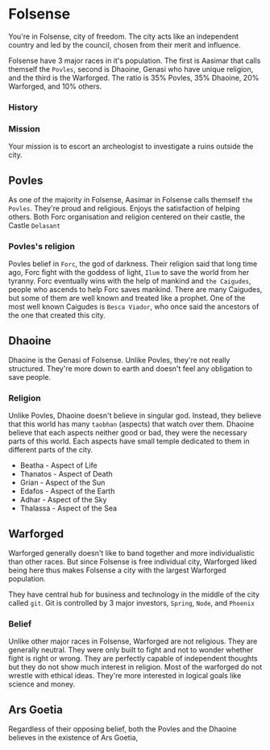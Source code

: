 # Folsense

You're in Folsense, city of freedom. The city acts like an independent country and led by the council, chosen from their merit and influence.

Folsense have 3 major races in it's population. The first is Aasimar that calls themself the `Povles`, second is Dhaoine, Genasi who have unique religion, and the third is the Warforged. The ratio is 35% Povles, 35% Dhaoine, 20% Warforged, and 10% others.

### History


### Mission

Your mission is to escort an archeologist to investigate a ruins outside the city.


## Povles
As one of the majority in Folsense, Aasimar in Folsense calls themself `the Povles`. They're proud and religious. Enjoys the satisfaction of helping others. Both Forc organisation and religion centered on their castle, the Castle `Delasant`

### Povles's religion
Povles belief in `Forc`, the god of darkness. Their religion said that long time ago, Forc fight with the goddess of light, `Ilum` to save the world from her tyranny. Forc eventually wins with the help of mankind and `the Caigudes`, people who ascends to help Forc saves mankind. There are many Caigudes, but some of them are well known and treated like a prophet. One of the most well known Caigudes is  `Besca Viador`, who once said the ancestors of the one that created this city.

## Dhaoine
Dhaoine is the Genasi of Folsense. Unlike Povles, they're not really structured. They're more down to earth and doesn't feel any obligation to save people.

### Religion
Unlike Povles, Dhaoine doesn't believe in singular god. Instead, they believe that this world has many `taobhan` (aspects) that watch over them. Dhaoine believe that each aspects neither good or bad, they were the necessary parts of this world. Each aspects have small temple dedicated to them in different parts of the city.

* Beatha - Aspect of Life
* Thanatos - Aspect of Death
* Grian - Aspect of the Sun
* Edafos - Aspect of the Earth
* Adhar - Aspect of the Sky
* Thalassa - Aspect of the Sea

## Warforged

Warforged generally doesn't like to band together and more individualistic than other races. But since Folsense is free individual city, Warforged liked being here thus makes Folsense a city with the largest Warforged population.

They have central hub for business and technology in the middle of the city called `git`. Git is controlled by 3 major investors, `Spring`, `Node`, and `Phoenix`

### Belief

Unlike other major races in Folsense, Warforged are not religious. They are generally neutral. They were only built to fight and not to wonder whether fight is right or wrong. They are perfectly capable of independent thoughts but they do not show much interest in religion. Most of the warforged do not wrestle with ethical ideas. They're more interested in logical goals like science and money.

## Ars Goetia

Regardless of their opposing belief, both the Povles and the Dhaoine believes in the existence of Ars Goetia, 
<!--stackedit_data:
eyJoaXN0b3J5IjpbMjA1NTgyMDQ4MywtMjAwMjM2ODU4NCwxOT
E5ODU2NTE2LC03NDMwNTY3ODFdfQ==
-->